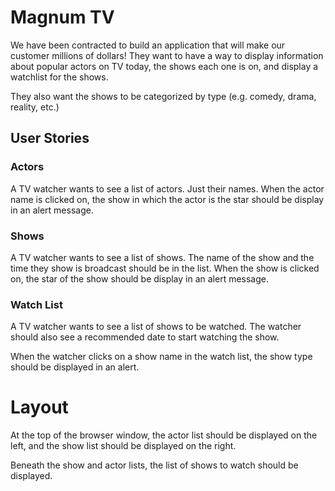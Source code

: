 # Magnum TV

We have been contracted to build an application that will make our customer millions of dollars! They want to have a way to display information about popular actors on TV today, the shows each one is on, and display a watchlist for the shows.

They also want the shows to be categorized by type (e.g. comedy, drama, reality, etc.)

## User Stories

### Actors

A TV watcher wants to see a list of actors. Just their names. When the actor name is clicked on, the show in which the actor is the star should be display in an alert message.

### Shows

A TV watcher wants to see a list of shows. The name of the show and the time they show is broadcast should be in the list. When the show is clicked on, the star of the show should be display in an alert message.

### Watch List

A TV watcher wants to see a list of shows to be watched. The watcher should also see a recommended date to start watching the show.

When the watcher clicks on a show name in the watch list, the show type should be displayed in an alert.

# Layout

At the top of the browser window, the actor list should be displayed on the left, and the show list should be displayed on the right.

Beneath the show and actor lists, the list of shows to watch should be displayed.
